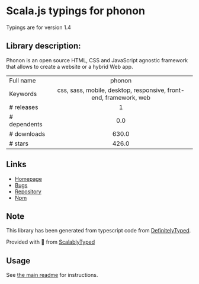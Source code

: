 
# Scala.js typings for phonon

Typings are for version 1.4

## Library description:
Phonon is an open source HTML, CSS and JavaScript agnostic framework that allows to create a website or a hybrid Web app.

|                    |                 |
| ------------------ | :-------------: |
| Full name          | phonon |
| Keywords           | css, sass, mobile, desktop, responsive, front-end, framework, web |
| # releases         | 1 |
| # dependents       | 0.0 |
| # downloads        | 630.0 |
| # stars            | 426.0 |

## Links
- [Homepage](https://phonon-framework.github.io)
- [Bugs](https://github.com/phonon-framework/phonon/issues)
- [Repository](https://github.com/phonon-framework/phonon)
- [Npm](https://www.npmjs.com/package/phonon)
    


## Note
This library has been generated from typescript code from [DefinitelyTyped](https://definitelytyped.org).

Provided with :purple_heart: from [ScalablyTyped](https://github.com/oyvindberg/ScalablyTyped)

## Usage
See [the main readme](../../readme.md) for instructions.


